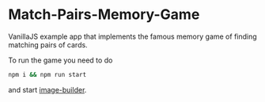 Match-Pairs-Memory-Game
===========

VanillaJS example app that implements the famous memory game of finding matching pairs of cards.

To run the game you need to do

```bash
npm i && npm run start
```

and start [image-builder](./image-server).
